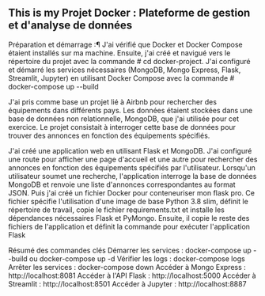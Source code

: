 ## This is my Projet Docker : Plateforme de gestion et d'analyse de données


Préparation et démarrage :¶
J'ai vérifié que Docker et Docker Compose étaient installés sur ma machine.
Ensuite, j'ai créé et navigué vers le répertoire du projet avec la commande # cd docker-project.
J'ai configuré et démarré les services nécessaires (MongoDB, Mongo Express, Flask, Streamlit, Jupyter) en utilisant Docker Compose avec la commande # docker-compose up --build

J'ai pris comme base un projet lié à Airbnb pour rechercher des équipements dans différents pays. Les données étaient stockées dans une base de données non relationnelle, MongoDB, que j'ai utilisée pour cet exercice. Le projet consistait à interroger cette base de données pour trouver des annonces en fonction des équipements spécifiés.

J'ai créé une application web en utilisant Flask et MongoDB. J'ai configuré une route pour afficher une page d'accueil et une autre pour rechercher des annonces en fonction des équipements spécifiés par l'utilisateur. Lorsqu'un utilisateur soumet une recherche, l'application interroge la base de données MongoDB et renvoie une liste d'annonces correspondantes au format JSON.
Puis j'ai créé un fichier Docker pour conteneuriser mon flask pro. Ce fichier spécifie l'utilisation d'une image de base Python 3.8 slim, définit le répertoire de travail, copie le fichier requirements.txt et installe les dépendances nécessaires Flask et PyMongo. Ensuite, il copie le reste des fichiers de l'application et définit la commande pour exécuter l'application Flask


Résumé des commandes clés
Démarrer les services : docker-compose up --build ou docker-compose up -d
Vérifier les logs : docker-compose logs
Arrêter les services : docker-compose down
Accéder à Mongo Express : http://localhost:8081
Accéder à l'API Flask : http://localhost:5000
Accéder à Streamlit : http://localhost:8501
Accéder à Jupyter : http://localhost:8887

